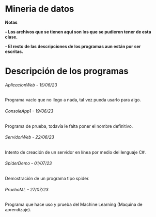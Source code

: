 # Mineria de datos

<!----Notas---->
**Notas**

**- Los archivos que se tienen aquí son los que se pudieron tener de esta clase.**

**- El resto de las descripciones de los programas aun están por ser escritas.**
<!----Separador de las notas---->

<!----Directorio con descripción de los programas---->
# Descripción de los programas
###### AplicacionWeb - 15/06/23
Programa vacío que no llego a nada, tal vez pueda usarlo para algo.

<!----Separador---->

###### ConsoleApp1 - 19/06/23
Programa de prueba, todavía le falta poner el nombre definitivo.

<!----Separador---->

###### ServidorWeb - 22/06/23
Intento de creación de un servidor en línea por medio del lenguaje C#.

<!----Separador---->

###### SpiderDemo - 01/07/23
Demostración de un programa tipo spider.

<!----Separador---->

###### PruebaML - 27/07/23
Programa que hace uso y prueba del Machine Learning (Maquina de aprendizaje).

<!----Separador del directorio con descripción de los programas---->